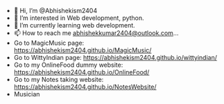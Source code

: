 - 👋 Hi, I’m @Abhishekism2404
- 👀 I’m interested in Web development, python.
- 🌱 I’m currently learning web development.
- 📫 How to reach me abhishekkumar2404@outlook.com...
- Go to MagicMusic page: https://abhishekism2404.github.io/MagicMusic/
- Go to WittyIndian page: https://abhishekism2404.github.io/wittyindian/
- Go to my OnlineFood dummy website: https://abhishekism2404.github.io/OnlineFood/
- Go to my Notes taking website: https://abhishekism2404.github.io/NotesWebsite/
- Musician
